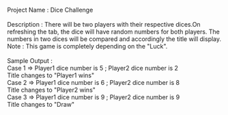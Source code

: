 Project Name  : Dice Challenge <br><br>
Description   : There will be two players with their respective dices.On refreshing the tab,
                  the dice will have random numbers for both players. The numbers in two dices
                  will be compared and accordingly the title will display. 
                  Note : This game is completely depending on the "Luck".<br><br>
  Sample Output : <br>
        Case 1 => Player1 dice number is 5 ; Player2 dice number is 2<br>
                  Title changes to "Player1 wins"<br>
        Case 2 => Player1 dice number is 6 ; Player2 dice number is 8<br>
                  Title changes to "Player2 wins"<br>
        Case 3 => Player1 dice number is 9 ; Player2 dice number is 9<br>
                  Title changes to "Draw"<br>


